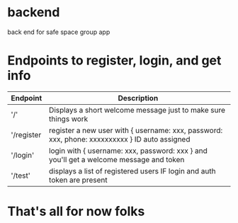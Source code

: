 # backend
back end for safe space group app

# Endpoints to register, login, and get info

| Endpoint | Description |
| --- | --- |
| '/' | Displays a short welcome message just to make sure things work |
| '/register | register a new user with { username: xxx, password: xxx, phone: xxxxxxxxxx } ID auto assigned |
| '/login' | login with { username: xxx, password: xxx } and you'll get a welcome message and token |
| '/test' | displays a list of registered users IF login and auth token are present |

# That's all for now folks
